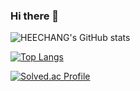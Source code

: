 ### Hi there 👋

<!--
**PARKHEECHANG/PARKHEECHANG** is a ✨ _special_ ✨ repository because its `README.md` (this file) appears on your GitHub profile.

Here are some ideas to get you started:

- 🔭 I’m currently working on ...
- 🌱 I’m currently learning ...
- 👯 I’m looking to collaborate on ...
- 🤔 I’m looking for help with ...
- 💬 Ask me about ...
- 📫 How to reach me: ...
- 😄 Pronouns: ...
- ⚡ Fun fact: ...
-->

![HEECHANG's GitHub stats](https://github-readme-stats.vercel.app/api?username=PARKHEECHANG&hide=contribs,prs)

[![Top Langs](https://github-readme-stats.vercel.app/api/top-langs/?username=PARKHEECHANG&layout=compact)](https://github.com/PARKHEECHANG/github-readme-stats)

[![Solved.ac Profile](http://mazassumnida.wtf/api/v2/generate_badge?boj=shjc4623)](https://solved.ac/shjc4623/)









